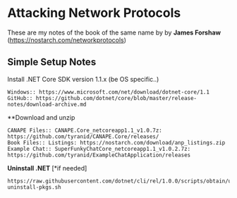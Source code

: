 # Attacking Network Protocols  #

These are my notes of the book of the same name by by **James Forshaw** (https://nostarch.com/networkprotocols)

## Simple Setup Notes

Install .NET Core SDK version 1.1.x (be OS specific..)

	Windows:: https://www.microsoft.com/net/download/dotnet-core/1.1
	GitHub:: https://github.com/dotnet/core/blob/master/release-notes/download-archive.md 

**Download and unzip

	CANAPE Files:: CANAPE.Core_netcoreapp1.1_v1.0.7z: https://github.com/tyranid/CANAPE.Core/releases/ 
	Book Files:: Listings: https://nostarch.com/download/anp_listings.zip
	Example Chat:: SuperFunkyChatCore_netcoreapp1.1_v1.0.2.7z: https://github.com/tyranid/ExampleChatApplication/releases
	
**Uninstall .NET** [*if needed]

	https://raw.githubusercontent.com/dotnet/cli/rel/1.0.0/scripts/obtain/uninstall/dotnet-uninstall-pkgs.sh
